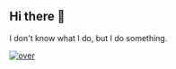## Hi there 👋
I don't know what I do, but I do something.

[![over](https://github.com/user-attachments/assets/e72d3137-8ee5-47dc-b050-31955cc82b8c)](https://github.com/overkid)
